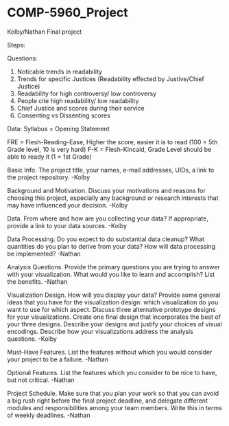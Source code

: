 # COMP-5960_Project
Kolby/Nathan Final project

Steps:

Questions:
1. Noticable trends in readability
2. Trends for specific Justices (Readability effected by Justive/Chief Justice)
3. Readability for high controversy/ low controversy
4. People cite high readability/ low readability
5. Chief Justice and scores during their service
6. Consenting vs Dissenting scores

Data:
Syllabus = Opening Statement

FRE =  Flesh-Reading-Ease, Higher the score, easier it is to read (100 = 5th Grade level, 10 is very hard)
F-K = Flesh-Kincaid, Grade Level should be able to ready it (1 = 1st Grade)




Basic Info. The project title, your names, e-mail addresses, UIDs, a link to the project repository.
-Kolby

Background and Motivation. Discuss your motivations and reasons for choosing this project, especially any background or research interests that may have influenced your decision.
-Kolby

Data. From where and how are you collecting your data? If appropriate, provide a link to your data sources.
-Kolby

Data Processing. Do you expect to do substantial data cleanup? What quantities do you plan to derive from your data? How will data processing be implemented?
-Nathan

Analysis Questions. Provide the primary questions you are trying to answer with your visualization. What would you like to learn and accomplish? List the benefits.
-Nathan

Visualization Design. How will you display your data? Provide some general ideas that you have for the visualization design: which visualization do you want to use for which aspect. Discuss three alternative prototype designs for your visualizations. Create one final design that incorporates the best of your three designs. Describe your designs and justify your choices of visual encodings. Describe how your visualizations address the analysis questions.
-Kolby

Must-Have Features. List the features without which you would consider your project to be a failure.
-Nathan

Optional Features. List the features which you consider to be nice to have, but not critical.
-Nathan

Project Schedule. Make sure that you plan your work so that you can avoid a big rush right before the final project deadline, and delegate different modules and responsibilities among your team members. Write this in terms of weekly deadlines.
-Nathan